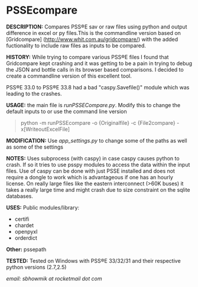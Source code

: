 # PSSEcompare
<b>DESCRIPTION:</b>
Compares PSS®E sav or raw files using python and output difference in excel or py files.This is the commandline version 
based on [Gridcompare] (http://www.whit.com.au/gridcompare/) with the added fuctionality to include raw files as inputs to be compared.

<b>HISTORY:</b> 
While trying to compare various PSS®E files I found that Gridcompare kept crashing and it was getting to be a pain
in trying to debug the JSON and bottle calls in its browser based comparisons. I decided to create a commandline version of this excellent tool.

PSS®E 33.0 to PSS®E 33.8 had a bad "caspy.Savefile()" module which was leading to the crashes.

<b>USAGE:</b>
the main file is <i> runPSSECompare.py</i>. Modify this to change the default inputs to or use the command line version
> python -m runPSSEcompare -o {Originalfile} -c {File2compare} -x[WriteoutExcelFile]

<b>MODIFICATION:</b>
Use *app_settings.py* to change some of the paths as well as some of the settings

<b>NOTES:</b>
Uses subprocess (with caspy) in case caspy causes python to crash. If so it tries to use psspy modules
to access the data within the input files. Use of caspy can be done with just PSSE installed and does not 
require a dongle to work which is advantageous if one has an hourly license.
On really large files like the eastern interconnect (>60K buses) it takes a really large time and might crash due to size constraint on the sqlite databases.

<b>USES:</b> 
Public modules/library:
* certifi
* chardet
* openpyxl
* orderdict

<b>Other:</b>
pssepath


<b>TESTED:</b>
Tested on Windows with PSS®E 33/32/31 and their respective python versions (2.7,2.5)

<i>email: sbhowmik at rocketmail dot com</i>
